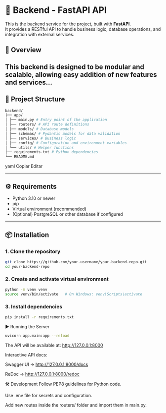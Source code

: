 # 🚀 Backend - FastAPI API

This is the backend service for the project, built with **FastAPI**.  
It provides a RESTful API to handle business logic, database operations, and integration with external services.
## 📖 Overview
This backend is designed to be modular and scalable, allowing easy addition of new features and services...
---

## 📂 Project Structure
```bash
backend/
├── app/
│ ├── main.py # Entry point of the application
│ ├── routers/ # API route definitions
│ ├── models/ # Database models
│ ├── schemas/ # Pydantic models for data validation
│ ├── services/ # Business logic
│ ├── config/ # Configuration and environment variables
│ └── utils/ # Helper functions
├── requirements.txt # Python dependencies
└── README.md
```
yaml
Copiar
Editar

---

## ⚙️ Requirements

- Python 3.10 or newer
- pip
- Virtual environment (recommended)
- (Optional) PostgreSQL or other database if configured

---

## 📦 Installation

### 1. Clone the repository
```bash
git clone https://github.com/your-username/your-backend-repo.git
cd your-backend-repo
```
### 2. Create and activate virtual environment
```bash
python -m venv venv
source venv/bin/activate   # On Windows: venv\Scripts\activate
```

### 3. Install dependencies
```bash
pip install -r requirements.txt
```
▶️ Running the Server
```bash
uvicorn app.main:app --reload
```
The API will be available at: http://127.0.0.1:8000

Interactive API docs:

Swagger UI → http://127.0.0.1:8000/docs

ReDoc → http://127.0.0.1:8000/redoc

🛠 Development
Follow PEP8 guidelines for Python code.

Use .env file for secrets and configuration.

Add new routes inside the routers/ folder and import them in main.py.
